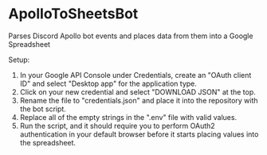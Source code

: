 # ApolloToSheetsBot
 Parses Discord Apollo bot events and places data from them into a Google Spreadsheet

Setup:
1. In your Google API Console under Credentials, create an "OAuth client ID" and select "Desktop app" for the application type.
2. Click on your new credential and select "DOWNLOAD JSON" at the top.
3. Rename the file to "credentials.json" and place it into the repository with the bot script.
4. Replace all of the empty strings in the ".env" file with valid values.
5. Run the script, and it should require you to perform OAuth2 authentication in your default browser before it starts placing values into the spreadsheet.
